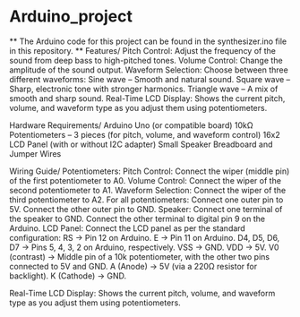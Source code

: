 # Arduino_project

**
The Arduino code for this project can be found in the synthesizer.ino file in this repository.
**
Features/
Pitch Control: Adjust the frequency of the sound from deep bass to high-pitched tones.
Volume Control: Change the amplitude of the sound output.
Waveform Selection: Choose between three different waveforms:
Sine wave – Smooth and natural sound.
Square wave – Sharp, electronic tone with stronger harmonics.
Triangle wave – A mix of smooth and sharp sound.
Real-Time LCD Display: Shows the current pitch, volume, and waveform type as you adjust them using potentiometers.

Hardware Requirements/
Arduino Uno (or compatible board)
10kΩ Potentiometers – 3 pieces (for pitch, volume, and waveform control)
16x2 LCD Panel (with or without I2C adapter)
Small Speaker 
Breadboard and Jumper Wires

Wiring Guide/
Potentiometers:
Pitch Control: Connect the wiper (middle pin) of the first potentiometer to A0.
Volume Control: Connect the wiper of the second potentiometer to A1.
Waveform Selection: Connect the wiper of the third potentiometer to A2.
For all potentiometers:
Connect one outer pin to 5V.
Connect the other outer pin to GND.
Speaker:
Connect one terminal of the speaker to GND.
Connect the other terminal to digital pin 9 on the Arduino.
LCD Panel:
Connect the LCD panel as per the standard configuration:
RS → Pin 12 on Arduino.
E → Pin 11 on Arduino.
D4, D5, D6, D7 → Pins 5, 4, 3, 2 on Arduino, respectively.
VSS → GND.
VDD → 5V.
V0 (contrast) → Middle pin of a 10k potentiometer, with the other two pins connected to 5V and GND.
A (Anode) → 5V (via a 220Ω resistor for backlight).
K (Cathode) → GND.


Real-Time LCD Display: Shows the current pitch, volume, and waveform type as you adjust them using potentiometers.

